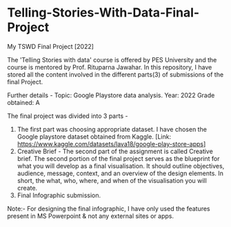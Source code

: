 # Telling-Stories-With-Data-Final-Project
My TSWD Final Project [2022]

The 'Telling Stories with data' course is offered by PES University and the course is mentored by Prof. Rituparna Jawahar. In this repository, I have stored all the content involved in the different parts(3) of submissions of the final Project. 

Further details -
Topic: Google Playstore data analysis.
Year: 2022
Grade obtained: A

The final project was divided into 3 parts -
1. The first part was choosing appropriate dataset. I have chosen the Google playstore dataset obtained from Kaggle. [Link: https://www.kaggle.com/datasets/lava18/google-play-store-apps]
2. Creative Brief - The second part of the assignment is called Creative brief. The second portion of the final project serves as the blueprint for what you will develop as a final visualisation. It should outline objectives, audience, message, context, and an overview of the design elements. In short, the what, who, where, and when of the visualisation you will create.
3. Final Infographic submission.

Note:- For designing the final infographic, I have only used the features present in MS Powerpoint & not any external sites or apps.


